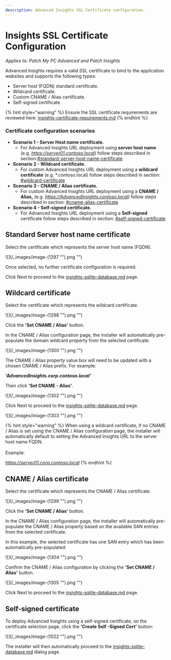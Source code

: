 ```yaml
---
description: Advanced Insights SSL Certificate configuration.
---
```


# Insights SSL Certificate Configuration

_Applies to: Patch My PC Advanced and Patch Insights_

Advanced Insights requires a valid SSL certificate to bind to the application websites and supports the following types:

* Server host (FQDN) standard certificate.
* Wildcard certificate.
* Custom CNAME / Alias certificate.
* Self-signed certificate.

{% hint style="warning" %}
Ensure the SSL certificate requirements are reviewed here: [insights-certificate-requirements.md](../advanced-and-patch-insights-requirements-and-prerequisites/insights-certificate-requirements.md "mention")
{% endhint %}

### Certificate configuration scenarios

* **Scenario 1 - Server Host name certificate.**
  * For Advanced Insights URL deployment using **server host name** (e.g. _https://server01.contoso.local_) follow steps described in section:[#standard-server-host-name-certificate](insights-ssl-certificate-configuration.md#standard-server-host-name-certificate "mention")
* **Scenario 2 - Wildcard certificate.**
  * For custom Advanced Insights URL deployment using a **wildcard certificate** (e.g. \*.contoso.local) follow steps described in section: [#wildcard-certificate](insights-ssl-certificate-configuration.md#wildcard-certificate "mention")
* **Scenario 3 - CNAME / Alias certificate.**
  * For custom Advanced Insights URL deployment using a **CNAME / Alias,** (e.g. _https://AdvancedInsights.contoso.local_) follow steps described in section: [#cname-alias-certificate](insights-ssl-certificate-configuration.md#cname-alias-certificate "mention")
* **Scenario 4 - Self-signed certificate.**
  * For Advanced Insights URL deployment using a **Self-signed** certificate follow steps described in section: [#self-signed-certificate](insights-ssl-certificate-configuration.md#self-signed-certificate "mention")

## Standard Server host name certificate

Select the certificate which represents the server host name (FQDN).

!\[]\(/\_images/image-(1297 "").png "")

Once selected, no further certificate configuration is required.

Click Next to proceed to the [insights-sqlite-database.md](insights-sqlite-database.md "mention") page.

## Wildcard certificate

Select the certificate which represents the wildcard certificate.

!\[]\(/\_images/image-(1298 "").png "")

Click the **'Set CNAME / Alias'** button.

In the CNAME / Alias configuration page, the installer will automatically pre-populate the domain wildcard property from the selected certificate.

!\[]\(/\_images/image-(1300 "").png "")

The CNAME / Alias property value box will need to be updated with a chosen CNAME / Alias prefix. For example:

_**'AdvancedInsights.corp.contoso.local'**_

Then click **'Set CNAME - Alias'**.

!\[]\(/\_images/image-(1302 "").png "")

Click Next to proceed to the [insights-sqlite-database.md](insights-sqlite-database.md "mention") page.

!\[]\(/\_images/image-(1303 "").png "")

{% hint style="warning" %}
When using a wildcard certificate, if no CNAME / Alias is set using the CNAME / Alias configuration page, the installer will automatically default to setting the Advanced Insights URL to the server host name FQDN.\
\
Example:

_https://server01.corp.contoso.local_
{% endhint %}

## CNAME / Alias certificate

Select the certificate which represents the CNAME / Alias certificate.

!\[]\(/\_images/image-(1299 "").png "")

Click the **'Set CNAME / Alias'** button.

In the CNAME / Alias configuration page, the installer will automatically pre-populate the CNAME / Alias property based on the available SAN entries from the selected certificate.

In this example, the selected certificate has one SAN entry which has been automatically pre-populated:

!\[]\(/\_images/image-(1304 "").png "")

Confirm the CNAME / Alias configuration by clicking the **'Set CNAME / Alias'** button.

!\[]\(/\_images/image-(1305 "").png "")

Click Next to proceed to the [insights-sqlite-database.md](insights-sqlite-database.md "mention") page.

## Self-signed certificate

To deploy Advanced Insights using a self-signed certificate, on the certificate selection page, click the **'Create Self -Signed Cert'** button:

!\[]\(/\_images/image-(1022 "").png "")

The installer will then automatically proceed to the [insights-sqlite-database.md](insights-sqlite-database.md "mention") dialog page.
